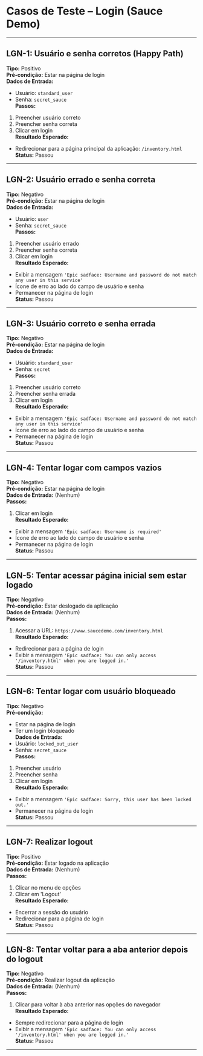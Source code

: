 # Casos de Teste – Login (Sauce Demo)

---

## LGN-1: Usuário e senha corretos (Happy Path)  
**Tipo:** Positivo  
**Pré-condição:** Estar na página de login  
**Dados de Entrada:**  
- Usuário: `standard_user`  
- Senha: `secret_sauce`  
**Passos:**  
1. Preencher usuário correto  
2. Preencher senha correta  
3. Clicar em login  
**Resultado Esperado:**  
- Redirecionar para a página principal da aplicação: `/inventory.html`  
**Status:** Passou  

---

## LGN-2: Usuário errado e senha correta  
**Tipo:** Negativo  
**Pré-condição:** Estar na página de login  
**Dados de Entrada:**  
- Usuário: `user`  
- Senha: `secret_sauce`  
**Passos:**  
1. Preencher usuário errado  
2. Preencher senha correta  
3. Clicar em login  
**Resultado Esperado:**  
- Exibir a mensagem `'Epic sadface: Username and password do not match any user in this service'`  
- Ícone de erro ao lado do campo de usuário e senha  
- Permanecer na página de login  
**Status:** Passou  

---

## LGN-3: Usuário correto e senha errada  
**Tipo:** Negativo  
**Pré-condição:** Estar na página de login  
**Dados de Entrada:**  
- Usuário: `standard_user`  
- Senha: `secret`  
**Passos:**  
1. Preencher usuário correto  
2. Preencher senha errada  
3. Clicar em login  
**Resultado Esperado:**  
- Exibir a mensagem `'Epic sadface: Username and password do not match any user in this service'`  
- Ícone de erro ao lado do campo de usuário e senha  
- Permanecer na página de login  
**Status:** Passou  

---

## LGN-4: Tentar logar com campos vazios  
**Tipo:** Negativo  
**Pré-condição:** Estar na página de login  
**Dados de Entrada:** (Nenhum)  
**Passos:**  
1. Clicar em login  
**Resultado Esperado:**  
- Exibir a mensagem `'Epic sadface: Username is required'`  
- Ícone de erro ao lado do campo de usuário e senha  
- Permanecer na página de login  
**Status:** Passou  

---

## LGN-5: Tentar acessar página inicial sem estar logado  
**Tipo:** Negativo  
**Pré-condição:** Estar deslogado da aplicação  
**Dados de Entrada:** (Nenhum)  
**Passos:**  
1. Acessar a URL: `https://www.saucedemo.com/inventory.html`  
**Resultado Esperado:**  
- Redirecionar para a página de login  
- Exibir a mensagem `'Epic sadface: You can only access '/inventory.html' when you are logged in.'`  
**Status:** Passou  

---

## LGN-6: Tentar logar com usuário bloqueado  
**Tipo:** Negativo  
**Pré-condição:**  
- Estar na página de login  
- Ter um login bloqueado  
**Dados de Entrada:**  
- Usuário: `locked_out_user`  
- Senha: `secret_sauce`  
**Passos:**  
1. Preencher usuário  
2. Preencher senha  
3. Clicar em login  
**Resultado Esperado:**  
- Exibir a mensagem `'Epic sadface: Sorry, this user has been locked out.'`  
- Permanecer na página de login  
**Status:** Passou  

---

## LGN-7: Realizar logout  
**Tipo:** Positivo  
**Pré-condição:** Estar logado na aplicação  
**Dados de Entrada:** (Nenhum)  
**Passos:**  
1. Clicar no menu de opções  
2. Clicar em 'Logout'  
**Resultado Esperado:**  
- Encerrar a sessão do usuário  
- Redirecionar para a página de login  
**Status:** Passou  

---

## LGN-8: Tentar voltar para a aba anterior depois do logout  
**Tipo:** Negativo  
**Pré-condição:** Realizar logout da aplicação  
**Dados de Entrada:** (Nenhum)  
**Passos:**  
1. Clicar para voltar à aba anterior nas opções do navegador  
**Resultado Esperado:**  
- Sempre redirecionar para a página de login  
- Exibir a mensagem `'Epic sadface: You can only access '/inventory.html' when you are logged in.'`  
**Status:** Passou  

---
